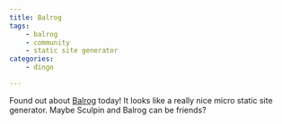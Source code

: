```yaml
---
title: Balrog
tags:
    - balrog
    - community
    - static site generator
categories:
    - dingo

---
```

Found out about [Balrog](http://github.com/igorw/balrog) today! It looks
like a really nice micro static site generator. Maybe Sculpin and Balrog
can be friends?

